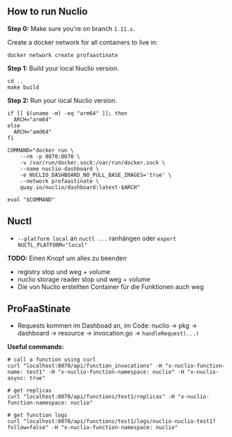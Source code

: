 ## How to run Nuclio

**Step 0:** Make sure you're on branch `1.11.x`.

Create a docker network for all containers to live in: 
```shell
docker network create profaastinate
```

**Step 1:** Build your local Nuclio version.

```shell
cd ..
make build
```

**Step 2:** Run your local Nuclio version.

```shell
if [[ $(uname -m) -eq "arm64" ]]; then
  ARCH="arm64"
else
  ARCH="amd64"
fi

COMMAND="docker run \
    --rm -p 8070:8070 \
    -v /var/run/docker.sock:/var/run/docker.sock \
    --name nuclio-dashboard \
    -e NUCLIO_DASHBOARD_NO_PULL_BASE_IMAGES='true' \
    --network profaastinate \
    quay.io/nuclio/dashboard:latest-$ARCH"

eval "$COMMAND"
```


## Nuctl

- `--platform local` an `nuctl ...` ranhängen oder `export NUCTL_PLATFORM="local"`







**TODO:** Einen Knopf um alles zu beenden
- registry stop und weg + volume
- nuclio storage reader stop und weg + volume 
- Die von Nuclio erstellten Container für die Funktionen auch weg  

## ProFaaStinate

- Requests kommen im Dashboad an, im Code: nuclio &rarr; pkg &rarr; dashboard &rarr; resource &rarr; invocation.go &rarr; `handleRequest(...)`

**Useful commands:**
```shell
# call a function using curl
curl "localhost:8070/api/function_invocations" -H "x-nuclio-function-name: test1" -H "x-nuclio-function-namespace: nuclio" -H "x-nuclio-async: true"

# get replicas
curl "localhost:8070/api/functions/test1/replicas" -H "x-nuclio-function-namespace: nuclio"

# get function logs   
curl "localhost:8070/api/functions/test1/logs/nuclio-nuclio-test1?follow=false" -H "x-nuclio-function-namespace: nuclio"
```

